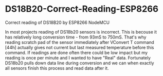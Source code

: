# DS18B20-Correct-Reading-ESP8266
Correct reading of DS18B20 by ESP8266 NodeMCU

In most projects reading of DS18b20 sensors is incorrect. 
This is becouse it has relatively long conversion time - from 93mS to 750mS.
That's why reading scratch pad of the sensor immediately after VConvert T command [44h] actually gives not current but last measured temperature before this command.
If readings are done often there could be low impact but my reading is once per minute and I wanted to have "Real" data.
Fortunately DS18b20 pulls down data line during conversion and we can when exactly all sensors finish this process and read data after it. 

